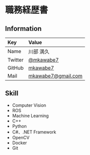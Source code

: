 # 職務経歴書

## Information
| Key | Value |
|:--|:--|
| Name | 川部 満久 |
| Twitter | [@mkawabe7](https://twitter.com/mkawabe7) |
| GitHub | [mkawabe7](https://github.com/mkawabe7) |
| Mail | [mkawabe7@gmail.com](mkawabe7@gmail.com) |

## Skill
* Computer Vision
* ROS
* Machine Learning
* C++
* Python
* C#、.NET Framework
* OpenCV
* Docker
* Git

## 
